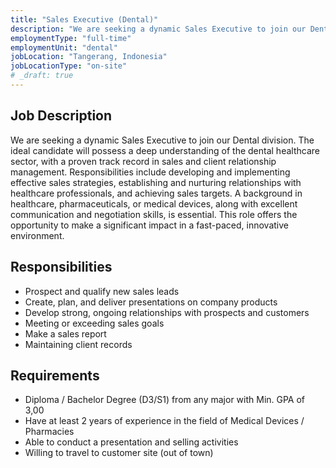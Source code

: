 ```yaml
---
title: "Sales Executive (Dental)"
description: "We are seeking a dynamic Sales Executive to join our Dental division. The ideal candidate will possess a deep understanding of the dental healthcare sector, with a proven track record in sales and client relationship management."
employmentType: "full-time"
employmentUnit: "dental"
jobLocation: "Tangerang, Indonesia"
jobLocationType: "on-site"
# _draft: true
---
```


## Job Description

We are seeking a dynamic Sales Executive to join our Dental division. The ideal candidate will possess a deep understanding of the dental healthcare sector, with a proven track record in sales and client relationship management. Responsibilities include developing and implementing effective sales strategies, establishing and nurturing relationships with healthcare professionals, and achieving sales targets. A background in healthcare, pharmaceuticals, or medical devices, along with excellent communication and negotiation skills, is essential. This role offers the opportunity to make a significant impact in a fast-paced, innovative environment.

## Responsibilities

- Prospect and qualify new sales leads
- Create, plan, and deliver presentations on company products
- Develop strong, ongoing relationships with prospects and customers
- Meeting or exceeding sales goals
- Make a sales report
- Maintaining client records

## Requirements

-  Diploma / Bachelor Degree (D3/S1) from any major with Min. GPA of 3,00
-  Have at least 2 years of experience in the field of Medical Devices / Pharmacies 
-  Able to conduct a presentation and selling activities
-  Willing to travel to customer site (out of town)

